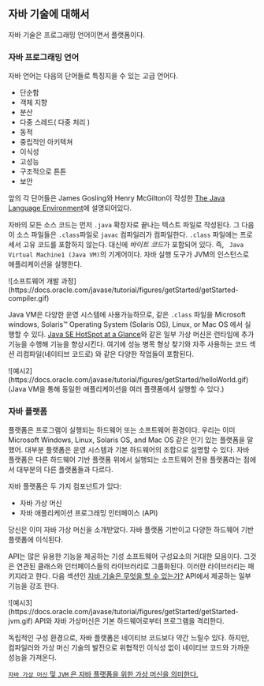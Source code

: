## 자바 기술에 대해서
자바 기술은 프로그래밍 언어이면서 플랫폼이다. 

### 자바 프로그래밍 언어

자바 언어는 다음의 단어들로 특징지을 수 있는 고급 언어다. 

- 단순함
- 객체 지향
- 분산
- 다중 스레드( 다중 처리 )
- 동적
- 중립적인 아키텍쳐
- 이식성
- 고성능
- 구조적으로 튼튼
- 보안 

앞의 각 단어들은 James Gosling와 Henry McGilton이 작성한  [The Java Language Environment](https://www.oracle.com/java/technologies/language-environment.html)에 설명되어있다. 

자바의 모든 소스 코드는 먼저 `.java` 확장자로 끝나는 텍스트 파일로 작성된다. 
그 다음 이 소스 파일들은 `.class`파일로 `javac` 컴파일러가 컴파일한다. `.class` 파일에는 프로세서 고유  코드를 포함하지 않는다. 대신에 *바이트 코드*가 포함되어 있다. 즉, ` Java Virtual Machine1 (Java VM)`의 기계어이다. 자바 실행 도구가 JVM의 인스턴스로 애플리케이션을 실행한다. 

<div>![소프트웨어 개발 과정](https://docs.oracle.com/javase/tutorial/figures/getStarted/getStarted-compiler.gif)</div>

Java VM은 다양한 운영 시스템에 사용가능하므로, 같은 `.class` 파일을 Microsoft windows, Solaris™ Operating System (Solaris OS), Linux, or Mac OS 에서 실행할 수 있다. [Java SE HotSpot at a Glance](https://www.oracle.com/java/technologies/javase/javase-core-technologies-apis.html)와 같은 일부 가상 머신은 런타임에 추가 기능을 수행해 기능을 향상시킨다. 여기에 성능 병목 형상 찾기와 자주 사용하는 코드 섹션 리컴파일(네이티브 코드로) 와 같은 다양한 작업들이 포함된다.

<div>
![예시2](https://docs.oracle.com/javase/tutorial/figures/getStarted/helloWorld.gif)
(Java VM을 통해 동일한 애플리케이션을 여러 플랫폼에서 실행할 수 있다.)
</div>

### 자바 플랫폼

플랫폼은 프로그램이 실행되는 하드웨어 또는 소프트웨어 환경이다. 우리는 이미 Microsoft Windows, Linux, Solaris OS, and Mac OS 같은 인기 있는 플랫폼을 말했어. 대부분 플랫폼은 운영 시스템과 기본 하드웨어의 조합으로 설명할 수 있다. 자바 플랫폼은 다른 하드웨어 기반 플랫폼 위에서 실행되는 소프트웨어 전용 플랫폼라는 점에서 대부분의 다른 플랫폼들과 다르다. 

자바 플랫폼은 두 가지 컴포넌트가 있다:
  - 자바 가상 머신 
  - 자바 애플리케이션 프로그래밍 인터페이스 (API)

당신은 이미 자바 가상 머신을 소개받았다. 자바 플랫폼 기반이고 다양한 하드웨어 기반 플랫폼에 이식된다.

API는 많은 유용한 기능을 제공하는 기성 소프트웨어 구성요소의 거대한 모음이다. 그것은 연관된 클래스와 인터페이스들의 라이브러리로 그룹화된다. 이러한 라이브러리는 패키지라고 한다. 다음 섹션인 [자바 기술은 무엇을 할 수 있는가?](https://docs.oracle.com/javase/tutorial/getStarted/intro/cando.html) API에서 제공하는 일부 기능을 강조 한다.

<div>
![예시3](https://docs.oracle.com/javase/tutorial/figures/getStarted/getStarted-jvm.gif)
API와 자바 가상머신은 기본 하드웨어로부터 프로그램을 격리한다.
</div>

독립적인 구성 환경으로, 자바 플랫폼은 네이티브 코드보다 약간 느릴수 있다. 하지만, 컴파일러와 가상 머신 기술의 발전으로 위협적인 이식성 없이 네이티브 코드와 가까운 성능을 가져온다.

<u>`자바 가상 머신` 및 `JVM` 은 자바 플랫폼을 위한 가상 머신을 의미한다.</u>
